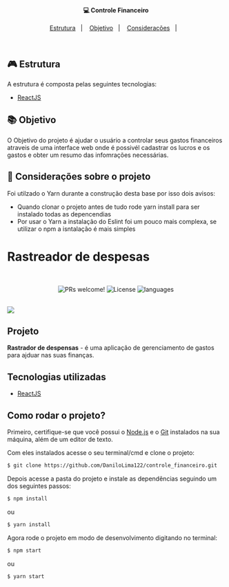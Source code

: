 <h4 align="center">
  💻 Controle Financeiro
</h4>

<p align="center">
  <a href="#rocket-estrutura">Estrutura</a>&nbsp;&nbsp;&nbsp;|&nbsp;&nbsp;&nbsp;
  <a href="#-objetivo">Objetivo</a>&nbsp;&nbsp;&nbsp;|&nbsp;&nbsp;&nbsp;
  <a href="#-layout">Considerações</a>&nbsp;&nbsp;&nbsp;|&nbsp;&nbsp;&nbsp;
</p>

<br>

## 🎮 Estrutura

A estrutura é composta pelas seguintes tecnologias:

- [ReactJS](https://pt-br.reactjs.org/)

## 📚 Objetivo

O Objetivo do projeto é ajudar o usuário a controlar seus gastos financeiros atraveis de uma interface web onde é possivél cadastrar os lucros e os gastos e obter um resumo das infomrações necessárias. 

## 🔔 Considerações sobre o projeto

Foi utilzado o Yarn durante a construção desta base por isso dois avisos: 

- Quando clonar o projeto antes de tudo rode yarn install para ser instalado todas as depencendias
- Por usar o Yarn a instalação do Eslint foi um pouco mais complexa, se utilizar o npm a isntalação é mais simples



# Rastreador de despesas

<br/>

<p align="center">
 <img src="https://img.shields.io/static/v1?label=PRs&message=welcome&color=43BD15&labelColor=535353" alt="PRs welcome!" />

  <img alt="License" src="https://img.shields.io/static/v1?label=license&message=MIT&color=43BD15&labelColor=535353">

  <img alt="languages" src="https://img.shields.io/github/languages/count/diego64/rastreador-de-despesas?color=43BD15">

</p>


<br/>


<img src="https://github.com/diego64/rastreador-de-despesas/blob/master/tracker.PNG"/>

## Projeto

**Rastrador de despensas** - é uma aplicação de gerenciamento de gastos para ajduar nas suas finanças.

## Tecnologias utilizadas

- [ReactJS](https://pt-br.reactjs.org/)


## Como rodar o projeto?

Primeiro, certifique-se que você possui o [Node.js](https://nodejs.org/en/) e o [Git](https://git-scm.com/) instalados na sua máquina, além de um editor de texto.

Com eles instalados acesse o seu terminal/cmd e clone o projeto:

```bash
$ git clone https://github.com/DaniloLima122/controle_financeiro.git
```

Depois acesse a pasta do projeto e instale as dependências seguindo um dos seguintes passos:

```bash
$ npm install
```
ou

```bash
$ yarn install
```

Agora rode o projeto em modo de desenvolvimento digitando no terminal:

```bash
$ npm start
```

ou

```bash
$ yarn start
```